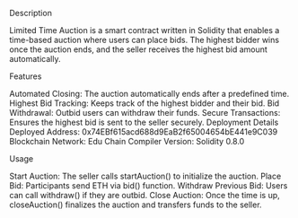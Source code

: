 Description

Limited Time Auction is a smart contract written in Solidity that enables a time-based auction where users can place bids. The highest bidder wins once the auction ends, and the seller receives the highest bid amount automatically.

Features

Automated Closing: The auction automatically ends after a predefined time.
Highest Bid Tracking: Keeps track of the highest bidder and their bid.
Bid Withdrawal: Outbid users can withdraw their funds.
Secure Transactions: Ensures the highest bid is sent to the seller securely.
Deployment Details
Deployed Address: 0x74EBf615acd688d9EaB2f65004654bE441e9C039
Blockchain Network: Edu Chain
Compiler Version: Solidity 0.8.0

Usage

Start Auction: The seller calls startAuction() to initialize the auction.
Place Bid: Participants send ETH via bid() function.
Withdraw Previous Bid: Users can call withdraw() if they are outbid.
Close Auction: Once the time is up, closeAuction() finalizes the auction and transfers funds to the seller.
